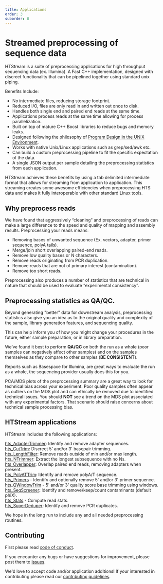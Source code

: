 ```yaml
---
title: Applications
order: 3
suborder: 0
---
```


# Streamed preprocessing of sequence data

HTStream is a suite of preprocessing applications for high throughput sequencing data (ex. Illumina). A Fast C++ implementation, designed with discreet functionality that can be pipelined together using standard unix piping.

Benefits Include:
  * No intermediate files, reducing storage footprint.
  * Reduced I/O, files are only read in and written out once to disk.
  * Handles both single end and paired end reads at the same time.
  * Applications process reads at the same time allowing for process parallelization.
  * Built on top of mature C++ Boost libraries to reduce bugs and memory leaks.
  * Designed following the philosophy of [Program Design in the UNIX Environment](https://onlinelibrary.wiley.com/doi/abs/10.1002/j.1538-7305.1984.tb00055.x).
  * Works with native Unix/Linux applications such as grep/sed/awk etc.
  * Can build a custom preprocessing pipeline to fit the specific expectation of the data.
  * A single JSON output per sample detailing the preprocessing statistics from each application.

HTStream achieves these benefits by using a tab delimited intermediate format that allows for streaming from application to application. This streaming creates some awesome efficiencies when preprocessing HTS data and makes it fully interoperable with other standard Linux tools.

## Why preprocess reads

We have found that aggressively “cleaning” and preprocessing of reads can make a large difference to the speed and quality of mapping and assembly results. Preprocessing your reads means:

  * Removing bases of unwanted sequence (Ex. vectors, adapter, primer sequence, polyA tails).
  * Merge/join short overlapping paired-end reads.
  * Remove low quality bases or N characters.
  * Remove reads originating from PCR duplication.
  * Remove reads that are not of primary interest (contamination).
  * Remove too short reads.

Preprocessing also produces a number of statistics that are technical in nature that should be used to evaluate “experimental consistency”.

## Preprocessing statistics as QA/QC.

Beyond generating "better" data for downstream analysis, preprocessing statistics also give you an idea as to the original quality and complexity of the sample, library generation features, and sequencing quality.

This can help inform you of how you might change your procedures in the future, either sample preparation, or in library preparation.

We’ve found it best to perform __QA/QC__ on both the run as a whole (poor samples can negatively affect other samples) and on the samples themselves as they compare to other samples (**BE CONSISTENT**).

Reports such as Basespace for Illumina, are great ways to evaluate the run as a whole, the sequencing provider usually does this for you.  

PCA/MDS plots of the preprocessing summary are a great way to look for technical bias across your experiment. Poor quality samples often appear as outliers on the MDS plot and can ethically be removed due to identified technical issues. You should **NOT** see a trend on the MDS plot associated with any experimental factors. That scenario should raise concerns about technical sample processing bias.

## HTStream applications

HTStream includes the following applications:

[hts_AdapterTrimmer](./hts_AdapterTrimmer): Identify and remove adapter sequences.  
[hts_CutTrim](hts_CutTrim): Discreet 5' and/or 3' basepair trimming.  
[hts_LengthFilter](./hts_LengthFilter): Remove reads outside of min and/or max length.  
[hts_NTrimmer](./hts_NTrimmer): Extract the longest subsequence with no Ns.    
[hts_Overlapper](hts_Overlapper): Overlap paired end reads, removing adapters when present.  
[hts_PolyATTrim](./hts_PolyATTrim): Identify and remove polyA/T sequence.  
[hts_Primers](hts_Primers) - Identify and optionally remove 5' and/or 3' primer sequence.  
[hts_QWindowTrim](hts_QWindowTrim) - 5' and/or 3' quality score base trimming using windows.  
[hts_SeqScreener](./hts_SeqScreener): Identify and remove/keep/count contaminants (default phiX).  
[hts_Stats](hts_Stats) - Compute read stats.  
[hts_SuperDeduper](./hts_SuperDeduper): Identify and remove PCR duplicates.  

We hope in the long run to include any and all needed preprocessing routines.

## Contributing

First please read [code of conduct](https://github.com/ibest/HTStream/blob/master/CODE_OF_CONDUCT.md).

If you encounter any bugs or have suggestions for improvement, please post them to [issues](https://github.com/ibest/HTStream/issues).

We'd love to accept code and/or application additions! If your interested in contributing please read our [contributing guidelines](https://github.com/ibest/HTStream/blob/master/CONTRIBUTING.md).
